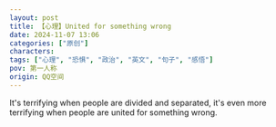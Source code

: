 ```yaml
---
layout: post
title: 【心理】United for something wrong
date: 2024-11-07 13:06
categories: ["原创"]
characters: 
tags: ["心理", "恐惧", "政治", "英文", "句子", "感悟"]
pov: 第一人称
origin: QQ空间
---
```


It's terrifying when people are divided and separated, it's even more terrifying when people are united for something wrong.
